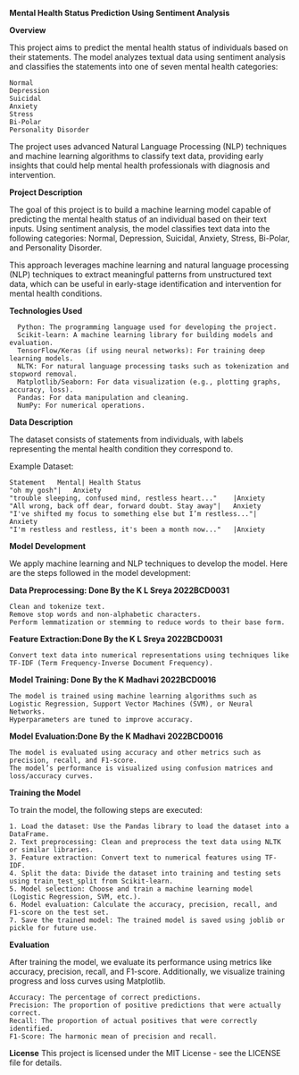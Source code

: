 **Mental Health Status Prediction Using Sentiment Analysis**

**Overview**

This project aims to predict the mental health status of individuals based on their statements. The model analyzes textual data using sentiment analysis and classifies the statements into one of seven mental health categories:

    Normal
    Depression
    Suicidal
    Anxiety
    Stress
    Bi-Polar
    Personality Disorder
    
The project uses advanced Natural Language Processing (NLP) techniques and machine learning algorithms to classify text data, providing early insights that could help mental health professionals with diagnosis and intervention.

**Project Description**

The goal of this project is to build a machine learning model capable of predicting the mental health status of an individual based on their text inputs. Using sentiment analysis, the model classifies text data into the following categories: Normal, Depression, Suicidal, Anxiety, Stress, Bi-Polar, and Personality Disorder.

This approach leverages machine learning and natural language processing (NLP) techniques to extract meaningful patterns from unstructured text data, which can be useful in early-stage identification and intervention for mental health conditions.

**Technologies Used**

      Python: The programming language used for developing the project.
      Scikit-learn: A machine learning library for building models and evaluation.
      TensorFlow/Keras (if using neural networks): For training deep learning models.
      NLTK: For natural language processing tasks such as tokenization and stopword removal.
      Matplotlib/Seaborn: For data visualization (e.g., plotting graphs, accuracy, loss).
      Pandas: For data manipulation and cleaning.
      NumPy: For numerical operations.

**Data Description**

The dataset consists of statements from individuals, with labels representing the mental health condition they correspond to.

Example Dataset:

    Statement	Mental| Health Status
    "oh my gosh"|	Anxiety
    "trouble sleeping, confused mind, restless heart..."	|Anxiety
    "All wrong, back off dear, forward doubt. Stay away"|	Anxiety
    "I've shifted my focus to something else but I’m restless..."|	Anxiety
    "I'm restless and restless, it's been a month now..."	|Anxiety

**Model Development**

We apply machine learning and NLP techniques to develop the model. Here are the steps followed in the model development:

**Data Preprocessing: Done By the K L Sreya 2022BCD0031**

    Clean and tokenize text.
    Remove stop words and non-alphabetic characters.
    Perform lemmatization or stemming to reduce words to their base form.

**Feature Extraction:Done By the K L Sreya 2022BCD0031**

    Convert text data into numerical representations using techniques like TF-IDF (Term Frequency-Inverse Document Frequency).

**Model Training: Done By the K Madhavi 2022BCD0016**

    The model is trained using machine learning algorithms such as Logistic Regression, Support Vector Machines (SVM), or Neural Networks.
    Hyperparameters are tuned to improve accuracy.
    
**Model Evaluation:Done By the K Madhavi 2022BCD0016**

    The model is evaluated using accuracy and other metrics such as precision, recall, and F1-score.
    The model’s performance is visualized using confusion matrices and loss/accuracy curves.

**Training the Model**

To train the model, the following steps are executed:

    1. Load the dataset: Use the Pandas library to load the dataset into a DataFrame.
    2. Text preprocessing: Clean and preprocess the text data using NLTK or similar libraries.
    3. Feature extraction: Convert text to numerical features using TF-IDF.
    4. Split the data: Divide the dataset into training and testing sets using train_test_split from Scikit-learn.
    5. Model selection: Choose and train a machine learning model (Logistic Regression, SVM, etc.).
    6. Model evaluation: Calculate the accuracy, precision, recall, and F1-score on the test set.
    7. Save the trained model: The trained model is saved using joblib or pickle for future use.   

**Evaluation**

After training the model, we evaluate its performance using metrics like accuracy, precision, recall, and F1-score. Additionally, we visualize training progress and loss curves using Matplotlib.

    Accuracy: The percentage of correct predictions.
    Precision: The proportion of positive predictions that were actually correct.
    Recall: The proportion of actual positives that were correctly identified.
    F1-Score: The harmonic mean of precision and recall.

**License**
This project is licensed under the MIT License - see the LICENSE file for details.

